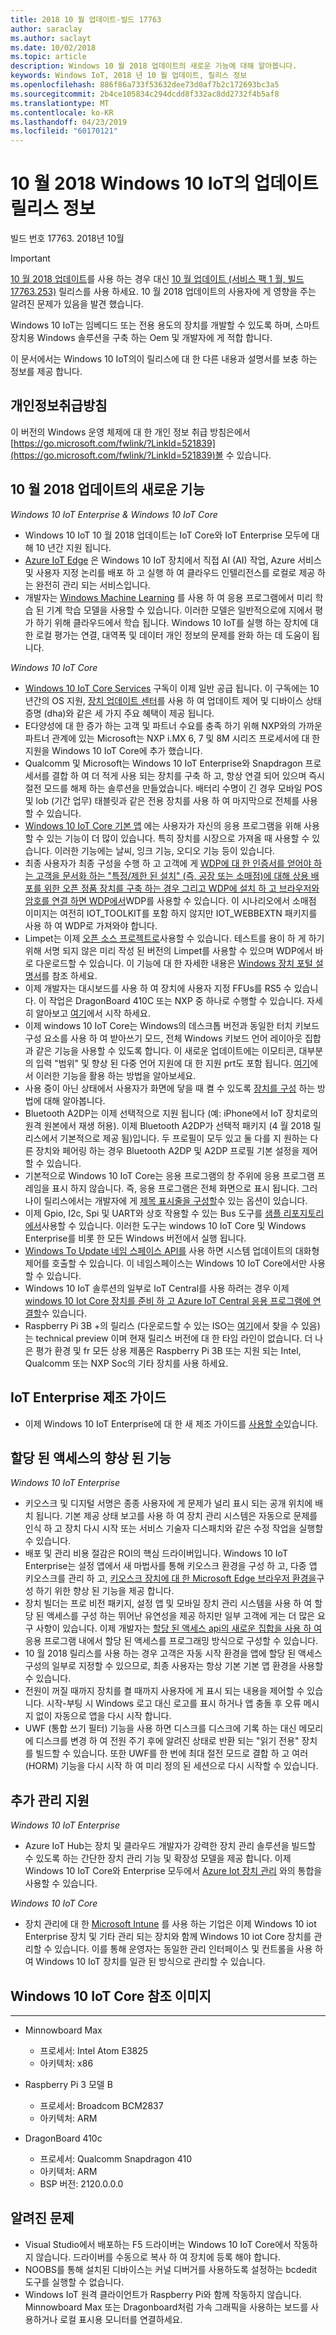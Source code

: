 ```yaml
---
title: 2018 10 월 업데이트-빌드 17763
author: saraclay
ms.author: saclayt
ms.date: 10/02/2018
ms.topic: article
description: Windows 10 월 2018 업데이트의 새로운 기능에 대해 알아봅니다.
keywords: Windows IoT, 2018 년 10 월 업데이트, 릴리스 정보
ms.openlocfilehash: 886f86a733f53632dee73d0af7b2c172693bc3a5
ms.sourcegitcommit: 2b4ce105834c294dcdd8f332ac8dd2732f4b5af8
ms.translationtype: MT
ms.contentlocale: ko-KR
ms.lasthandoff: 04/23/2019
ms.locfileid: "60170121"
---
```

# <a name="october-2018-update-release-notes-for-windows-10-iot"></a>10 월 2018 Windows 10 IoT의 업데이트 릴리스 정보
빌드 번호 17763. 2018년 10월

> [!IMPORTANT]
> [10 월 2018 업데이트](https://docs.microsoft.com/en-us/windows/iot-core/release-notes/commercial/october2018update)를 사용 하는 경우 대신 [10 월 업데이트 (서비스 팩 1 월, 빌드 17763.253)](https://docs.microsoft.com/en-us/windows/iot-core/release-notes/commercial/17763) 릴리스를 사용 하세요. 10 월 2018 업데이트의 사용자에 게 영향을 주는 알려진 문제가 있음을 발견 했습니다. 

Windows 10 IoT는 임베디드 또는 전용 용도의 장치를 개발할 수 있도록 하며, 스마트 장치용 Windows 솔루션을 구축 하는 Oem 및 개발자에 게 적합 합니다.

이 문서에서는 Windows 10 IoT의이 릴리스에 대 한 다른 내용과 설명서를 보충 하는 정보를 제공 합니다.

## <a name="privacy-statement"></a>개인정보취급방침

이 버전의 Windows 운영 체제에 대 한 개인 정보 취급 방침은에서 [https://go.microsoft.com/fwlink/?LinkId=521839](https://go.microsoft.com/fwlink/?LinkId=521839)볼 수 있습니다.

## <a name="whats-new-in-october-2018-update"></a>10 월 2018 업데이트의 새로운 기능

_Windows 10 IoT Enterprise & Windows 10 IoT Core_
* Windows 10 IoT 10 월 2018 업데이트는 IoT Core와 IoT Enterprise 모두에 대해 10 년간 지원 됩니다.
* [Azure IoT Edge](https://docs.microsoft.com/azure/iot-edge/quickstart) 은 Windows 10 IoT 장치에서 직접 AI (AI) 작업, Azure 서비스 및 사용자 지정 논리를 배포 하 고 실행 하 여 클라우드 인텔리전스를 로컬로 제공 하는 완전히 관리 되는 서비스입니다.
* 개발자는 [Windows Machine Learning](https://docs.microsoft.com/windows/ai/) 를 사용 하 여 응용 프로그램에서 미리 학습 된 기계 학습 모델을 사용할 수 있습니다. 이러한 모델은 일반적으로에 지에서 평가 하기 위해 클라우드에서 학습 됩니다. Windows 10 IoT를 실행 하는 장치에 대 한 로컬 평가는 연결, 대역폭 및 데이터 개인 정보의 문제를 완화 하는 데 도움이 됩니다.  

_Windows 10 IoT Core_
* [Windows 10 IoT Core Services](https://docs.microsoft.com/windows-hardware/manufacture/iot/iotcoreservicesoverview) 구독이 이제 일반 공급 됩니다. 이 구독에는 10 년간의 OS 지원, [장치 업데이트 센터](https://docs.microsoft.com/windows-hardware/service/iot/using-device-update-center)를 사용 하 여 업데이트 제어 및 디바이스 상태 증명 (dha)와 같은 세 가지 주요 혜택이 제공 됩니다.
* E다양성에 대 한 증가 하는 고객 및 파트너 수요를 충족 하기 위해 NXP와의 가까운 파트너 관계에 있는 Microsoft는 NXP i.MX 6, 7 및 8M 시리즈 프로세서에 대 한 지원을 Windows 10 IoT Core에 추가 했습니다. 
* Qualcomm 및 Microsoft는 Windows 10 IoT Enterprise와 Snapdragon 프로세서를 결합 하 여 더 적게 사용 되는 장치를 구축 하 고, 항상 연결 되어 있으며 즉시 절전 모드를 해제 하는 솔루션을 만들었습니다. 배터리 수명이 긴 경우 모바일 POS 및 lob (기간 업무) 태블릿과 같은 전용 장치를 사용 하 여 마지막으로 전체를 사용할 수 있습니다. 
* [Windows 10 IoT Core 기본 앱](https://docs.microsoft.com/windows/iot-core/develop-your-app/iotcoredefaultapp) 에는 사용자가 자신의 응용 프로그램을 위해 사용할 수 있는 기능이 더 많이 있습니다. 특히 장치를 시장으로 가져올 때 사용할 수 있습니다. 이러한 기능에는 날씨, 잉크 기능, 오디오 기능 등이 있습니다. 
* 최종 사용자가 최종 구성을 수행 하 고 고객에 게 [WDP에 대 한 인증서를 얻어야 하는 고객을 문서화 하는 "특정/제한 된 설치" (즉, 공장 또는 소매점)에 대해 상용 배포를 위한 오픈 정품 장치를 구축 하는 경우 그리고 WDP에 설치 하 고 브라우저와 암호를 연결 하면 WDP에서](https://docs.microsoft.com/windows/uwp/debug-test-perf/device-portal-ssl)WDP를 사용할 수 있습니다. 이 시나리오에서 소매점 이미지는 여전히 IOT_TOOLKIT를 포함 하지 않지만 IOT_WEBBEXTN 패키지를 사용 하 여 WDP로 가져와야 합니다. 
* Limpet는 이제 [오픈 소스 프로젝트로](https://github.com/ms-iot/azure-dm-client)사용할 수 있습니다. 테스트를 용이 하 게 하기 위해 서명 되지 않은 미리 작성 된 버전의 Limpet를 사용할 수 있으며 WDP에서 바로 다운로드할 수 있습니다. 이 기능에 대 한 자세한 내용은 [Windows 장치 포털 설명서](https://docs.microsoft.com/windows/iot-core/manage-your-device/deviceportal)를 참조 하세요.  
* 이제 개발자는 대시보드를 사용 하 여 장치에 사용자 지정 FFUs를 RS5 수 있습니다. 이 작업은 DragonBoard 410C 또는 NXP 중 하나로 수행할 수 있습니다. 자세히 알아보고 [여기](https://docs.microsoft.com/windows/iot-core/tutorials/quickstarter/devicesetup)에서 시작 하세요.
* 이제 windows 10 IoT Core는 Windows의 데스크톱 버전과 동일한 터치 키보드 구성 요소를 사용 하 여 받아쓰기 모드, 전체 Windows 키보드 언어 레이아웃 집합과 같은 기능을 사용할 수 있도록 합니다. 이 새로운 업데이트에는 이모티콘, 대부분의 입력 "범위" 및 향상 된 다중 언어 지원에 대 한 지원 prt도 포함 됩니다. [여기](https://docs.microsoft.com/windows/iot-core/develop-your-app/onscreenkeyboard)에서 이러한 기능을 활용 하는 방법을 알아보세요.
* 사용 중이 아닌 상태에서 사용자가 화면에 닿을 때 켤 수 있도록 [장치를 구성](https://docs.microsoft.com/windows/iot-core/learn-about-hardware/wakeontouch) 하는 방법에 대해 알아봅니다.
* Bluetooth A2DP는 이제 선택적으로 지원 됩니다 (예: iPhone에서 IoT 장치로의 원격 원본에서 재생 허용). 이제 Bluetooth A2DP가 선택적 패키지 (4 월 2018 릴리스에서 기본적으로 제공 됨)입니다. 두 프로필이 모두 있고 둘 다를 지 원하는 다른 장치와 페어링 하는 경우 Bluetooth A2DP 및 A2DP 프로필 기본 설정을 제어할 수 있습니다. 
* 기본적으로 Windows 10 IoT Core는 응용 프로그램의 창 주위에 응용 프로그램 프레임을 표시 하지 않습니다. 즉, 응용 프로그램은 전체 화면으로 표시 됩니다. 그러나이 릴리스에서는 개발자에 게 [제목 표시줄을 구성할](https://docs.microsoft.com/windows/iot-core/develop-your-app/signindialogtitlebars)수 있는 옵션이 있습니다.
* 이제 Gpio, I2c, Spi 및 UART와 상호 작용할 수 있는 Bus 도구를 [샘플 리포지토리에서](https://github.com/Microsoft/Windows-iotcore-samples/tree/master/BusTools)사용할 수 있습니다. 이러한 도구는 windows 10 IoT Core 및 Windows Enterprise를 비롯 한 모든 Windows 버전에서 실행 됩니다. 
* [Windows To Update 네임 스페이스 API를](https://docs.microsoft.com/uwp/api/windows.system.update) 사용 하면 시스템 업데이트의 대화형 제어를 호출할 수 있습니다. 이 네임스페이스는 Windows 10 IoT Core에서만 사용할 수 있습니다.
* Windows 10 IoT 솔루션의 일부로 IoT Central를 사용 하려는 경우 이제 [windows 10 Iot Core 장치를 준비 하 고 Azure IoT Central 응용 프로그램에 연결할](https://docs.microsoft.com/azure/iot-central/howto-connect-windowsiotcore)수 있습니다. 
* Raspberry Pi 3B +의 릴리스 (다운로드할 수 있는 ISO는 [여기](http://go.microsoft.com/fwlink/?LinkID=708576)에서 찾을 수 있음)는 technical preview 이며 현재 릴리스 버전에 대 한 타임 라인이 없습니다. 더 나은 평가 환경 및 fr 모든 상용 제품은 Raspberry Pi 3B 또는 지원 되는 Intel, Qualcomm 또는 NXP Soc의 기타 장치를 사용 하세요. 

## <a name="iot-enterprise-manufacturing-guide"></a>IoT Enterprise 제조 가이드

* 이제 Windows 10 IoT Enterprise에 대 한 새 제조 가이드를 [사용할 수](https://docs.microsoft.com/en-us/windows-hardware/manufacture/desktop/iot-ent-overview)있습니다. 

## <a name="improvements-in-assigned-access"></a>할당 된 액세스의 향상 된 기능 

_Windows 10 IoT Enterprise_

* 키오스크 및 디지털 서명은 종종 사용자에 게 문제가 널리 표시 되는 공개 위치에 배치 됩니다. 기본 제공 상태 보고를 사용 하 여 장치 관리 시스템은 자동으로 문제를 인식 하 고 장치 다시 시작 또는 서비스 기술자 디스패치와 같은 수정 작업을 실행할 수 있습니다. 
* 배포 및 관리 비용 절감은 ROI의 핵심 드라이버입니다. Windows 10 IoT Enterprise는 설정 앱에서 새 마법사를 통해 키오스크 환경을 구성 하 고, 다중 앱 키오스크를 관리 하 고, [키오스크 장치에 대 한 Microsoft Edge 브라우저 환경을](https://docs.microsoft.com/microsoft-edge/deploy/microsoft-edge-kiosk-mode-deploy)구성 하기 위한 향상 된 기능을 제공 합니다.
* 장치 빌더는 프로 비전 패키지, 설정 앱 및 모바일 장치 관리 시스템을 사용 하 여 할당 된 액세스를 구성 하는 뛰어난 유연성을 제공 하지만 일부 고객에 게는 더 많은 요구 사항이 있습니다. 이제 개발자는 [할당 된 액세스 api의 새로운 집합을 사용 하 여](https://docs.microsoft.com/uwp/api/windows.system.userprofile.assignedaccesssettings)응용 프로그램 내에서 할당 된 액세스를 프로그래밍 방식으로 구성할 수 있습니다.
* 10 월 2018 릴리스를 사용 하는 경우 고객은 자동 시작 환경을 앱에 할당 된 액세스 구성의 일부로 지정할 수 있으므로, 최종 사용자는 항상 기본 기본 앱 환경을 사용할 수 있습니다.
* 전원이 꺼질 때까지 장치를 켤 때까지 사용자에 게 표시 되는 내용을 제어할 수 있습니다. 시작-부팅 시 Windows 로고 대신 로고를 표시 하거나 앱 충돌 후 오류 메시지 없이 자동으로 앱을 다시 시작 합니다. 
* UWF (통합 쓰기 필터) 기능을 사용 하면 디스크를 디스크에 기록 하는 대신 메모리에 디스크를 변경 하 여 전원 주기 후에 알려진 상태로 반환 되는 "읽기 전용" 장치를 빌드할 수 있습니다. 또한 UWF를 한 번에 최대 절전 모드로 결합 하 고 여러 (HORM) 기능을 다시 시작 하 여 미리 정의 된 세션으로 다시 시작할 수 있습니다. 


## <a name="more-management-support"></a>추가 관리 지원

_Windows 10 IoT Enterprise_
* Azure IoT Hub는 장치 및 클라우드 개발자가 강력한 장치 관리 솔루션을 빌드할 수 있도록 하는 간단한 장치 관리 기능 및 확장성 모델을 제공 합니다. 이제 Windows 10 IoT Core와 Enterprise 모두에서 [Azure Iot 장치 관리](https://docs.microsoft.com/windows/iot-core/manage-your-device/azureiotdm) 와의 통합을 사용할 수 있습니다. 

_Windows 10 IoT Core_
* 장치 관리에 대 한 [Microsoft Intune](https://www.microsoft.com/cloud-platform/microsoft-intune) 를 사용 하는 기업은 이제 Windows 10 iot Enterprise 장치 및 기타 관리 되는 장치와 함께 Windows 10 iot Core 장치를 관리할 수 있습니다. 이를 통해 운영자는 동일한 관리 인터페이스 및 컨트롤을 사용 하 여 Windows 10 IoT 장치를 일관 된 방식으로 관리할 수 있습니다. 


## <a name="windows-10-iot-core-reference-images"></a>Windows 10 IoT Core 참조 이미지
___ 
* Minnowboard Max
  * 프로세서: Intel Atom E3825
  * 아키텍처: x86

* Raspberry Pi 3 모델 B
  * 프로세서: Broadcom BCM2837
  * 아키텍처: ARM

* DragonBoard 410c
  * 프로세서: Qualcomm Snapdragon 410
  * 아키텍처: ARM
  * BSP 버전: 2120.0.0.0


## <a name="known-issues"></a>알려진 문제
* Visual Studio에서 배포하는 F5 드라이버는 Windows 10 IoT Core에서 작동하지 않습니다. 드라이버를 수동으로 복사 하 여 장치에 등록 해야 합니다.
* NOOBS를 통해 설치된 디바이스는 커널 디버거를 사용하도록 설정하는 bcdedit 도구를 실행할 수 없습니다.
* Windows IoT 원격 클라이언트가 Raspberry Pi와 함께 작동하지 않습니다. Minnowboard Max 또는 Dragonboard처럼 가속 그래픽을 사용하는 보드를 사용하거나 로컬 표시용 모니터를 연결하세요.
